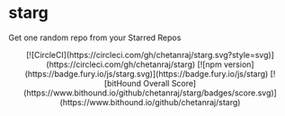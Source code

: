 # starg
Get one random repo from your Starred Repos

<p align="center">
  [![CircleCI](https://circleci.com/gh/chetanraj/starg.svg?style=svg)](https://circleci.com/gh/chetanraj/starg) [![npm version](https://badge.fury.io/js/starg.svg)](https://badge.fury.io/js/starg) [![bitHound Overall Score](https://www.bithound.io/github/chetanraj/starg/badges/score.svg)](https://www.bithound.io/github/chetanraj/starg)
</p>